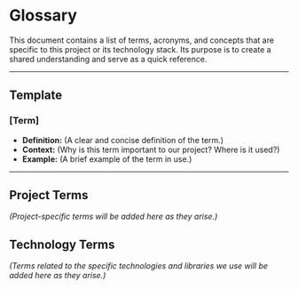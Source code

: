 # Glossary

This document contains a list of terms, acronyms, and concepts that are specific to this project or its technology stack. Its purpose is to create a shared understanding and serve as a quick reference.

---

## Template

### [Term]

*   **Definition:** (A clear and concise definition of the term.)
*   **Context:** (Why is this term important to our project? Where is it used?)
*   **Example:** (A brief example of the term in use.)

---

## Project Terms

*(Project-specific terms will be added here as they arise.)*

## Technology Terms

*(Terms related to the specific technologies and libraries we use will be added here as they arise.)*
